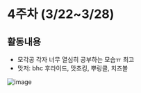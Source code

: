 # 4주차 (3/22~3/28)
## 활동내용
- 모각공 각자 너무 열심히 공부하는 모습ㅠ 최고
- 맛저: bhc 후라이드, 맛초킹, 뿌링클, 치즈볼

![image](https://user-images.githubusercontent.com/66217855/228247500-5505966f-f773-49c2-b410-3570f2b7558c.png)
